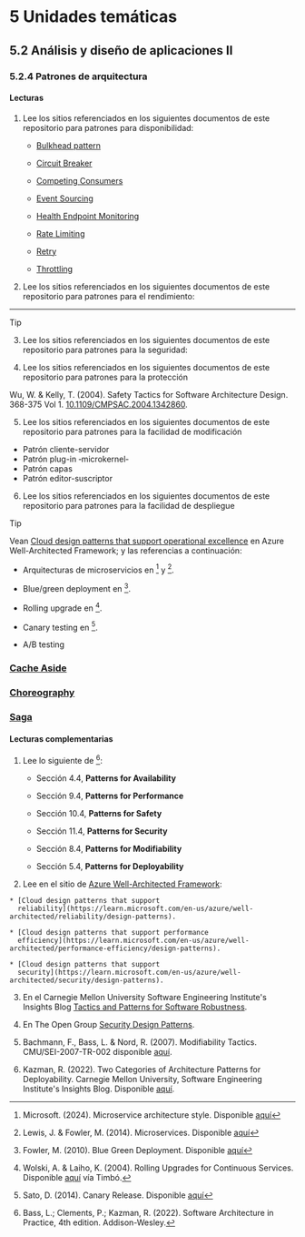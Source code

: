 # 5 Unidades temáticas

## 5.2 Análisis y diseño de aplicaciones II

### 5.2.4 Patrones de arquitectura

#### Lecturas

1. Lee los sitios referenciados en los siguientes documentos de este repositorio
   para patrones para disponibilidad:

    * [Bulkhead pattern](/2_Tecnicas_y_herramientas/2_09_.Patrones_de_arquitectura/2_09_Bulkhead.md)

    * [Circuit Breaker](/2_Tecnicas_y_herramientas/2_09_.Patrones_de_arquitectura/2_09_Circuit_breaker.md)

    * [Competing Consumers](/2_Tecnicas_y_herramientas/2_09_.Patrones_de_arquitectura/2_09_Competing_Consumers.md)

    * [Event Sourcing](/2_Tecnicas_y_herramientas/2_09_.Patrones_de_arquitectura/2_09_Event_Sourcing.md)

    * [Health Endpoint Monitoring](/2_Tecnicas_y_herramientas/2_09_.Patrones_de_arquitectura/2_09_Health_Endpoint_Monitoring.md)

    * [Rate Limiting](/2_Tecnicas_y_herramientas/2_09_.Patrones_de_arquitectura/2_09_Rate_Limiting.md)

    * [Retry](/2_Tecnicas_y_herramientas/2_09_.Patrones_de_arquitectura/2_09_Retry.md)

    * [Throttling](/2_Tecnicas_y_herramientas/2_09_.Patrones_de_arquitectura/2_09_Throttling.md)


2. Lee los sitios referenciados en los siguientes documentos de este repositorio
   para patrones para el rendimiento:




-------


> [!TIP]



3. Lee los sitios referenciados en los siguientes documentos de este repositorio
   para patrones para la seguridad:



4. Lee los sitios referenciados en los siguientes documentos de este repositorio
   para patrones para la protección

Wu, W. & Kelly, T. (2004). Safety Tactics for Software Architecture Design.
368-375 Vol 1.
[10.1109/CMPSAC.2004.1342860](https://www.researchgate.net/publication/4095499_Safety_Tactics_for_Software_Architecture_Design).

5. Lee los sitios referenciados en los siguientes documentos de este repositorio
   para patrones para la facilidad de modificación

<!-- TODO: Proveer vínculos a estos patrones de facilidad de modificación -->

* Patrón cliente-servidor
* Patrón plug-in ‑microkernel‑
* Patrón capas
* Patrón editor-suscriptor





6. Lee los sitios referenciados en los siguientes documentos de este repositorio
   para patrones para la facilidad de despliegue

> [!TIP]
> Vean [Cloud design patterns that support operational
> excellence](https://learn.microsoft.com/en-us/azure/well-architected/operational-excellence/design-patterns)
> en Azure Well-Architected Framework; y las referencias a continuación:

* Arquitecturas de microservicios en [^4] y [^5].

[^4]: Microsoft. (2024). Microservice architecture style. Disponible
  [aquí](https://learn.microsoft.com/en-us/azure/architecture/guide/architecture-styles/microservices)

[^5]: Lewis, J. & Fowler, M. (2014). Microservices. Disponible
  [aquí](https://martinfowler.com/bliki/BlueGreenDeployment.html)

* Blue/green deployment en [^6].

[^6]: Fowler, M. (2010). Blue Green Deployment. Disponible
  [aquí](https://martinfowler.com/bliki/BlueGreenDeployment.html)

* Rolling upgrade en [^7].

[^7]: Wolski, A. & Laiho, K. (2004). Rolling Upgrades for Continuous Services.
  Disponible
  [aquí](https://link-springer-com.proxy.timbo.org.uy/chapter/10.1007/978-3-540-30225-4_13)
  vía Timbó.

* Canary testing en [^8].

[^8]: Sato, D. (2014). Canary Release. Disponible
  [aquí](https://martinfowler.com/bliki/CanaryRelease.html?ref=wellarchitected)

* A/B testing






### [Cache Aside](/2_Tecnicas_y_herramientas/2_09_.Patrones_de_arquitectura/2_09_Cache_Aside.md)

### [Choreography](/2_Tecnicas_y_herramientas/2_09_.Patrones_de_arquitectura/2_09_Choreography.md)



### [Saga](/2_Tecnicas_y_herramientas/2_09_.Patrones_de_arquitectura/2_09_Saga.md)

#### Lecturas complementarias

1. Lee lo siguiente de [^1]:

    * Sección 4.4, **Patterns for Availability**

    * Sección 9.4, **Patterns for Performance**

    * Sección 10.4, **Patterns for Safety**

    * Sección 11.4, **Patterns for Security**

    * Sección 8.4, **Patterns for Modifiability**

    * Sección 5.4, **Patterns for Deployability**

2. Lee en el sitio de [Azure Well-Architected
   Framework](https://learn.microsoft.com/en-us/azure/well-architected/):

<!-- markdownlint-disable MD007 -->
    * [Cloud design patterns that support
      reliability](https://learn.microsoft.com/en-us/azure/well-architected/reliability/design-patterns).

    * [Cloud design patterns that support performance
      efficiency](https://learn.microsoft.com/en-us/azure/well-architected/performance-efficiency/design-patterns).

    * [Cloud design patterns that support
      security](https://learn.microsoft.com/en-us/azure/well-architected/security/design-patterns).
<!-- markdownlint-enable MD007 -->

3. En el Carnegie Mellon University Software Engineering Institute's Insights
  Blog [Tactics and Patterns for Software
  Robustness](https://insights.sei.cmu.edu/blog/tactics-and-patterns-for-software-robustness/).

4. En The Open Group [Security Design
  Patterns](https://pubs.opengroup.org/onlinepubs/9299969899/toc.pdf).

5. Bachmann, F., Bass, L. & Nord, R. (2007). Modifiability Tactics.
  CMU/SEI-2007-TR-002 disponible
  [aquí](https://insights.sei.cmu.edu/documents/778/2007_005_001_14858.pdf).

6. Kazman, R. (2022). Two Categories of Architecture Patterns for Deployability.
  Carnegie Mellon University, Software Engineering Institute's Insights Blog.
  Disponible
  [aquí](https://insights.sei.cmu.edu/blog/two-categories-of-architecture-patterns-for-deployability/).

[^1]: Bass, L.; Clements, P.; Kazman, R. (2022). Software Architecture in
    Practice, 4th edition. Addison-Wesley.